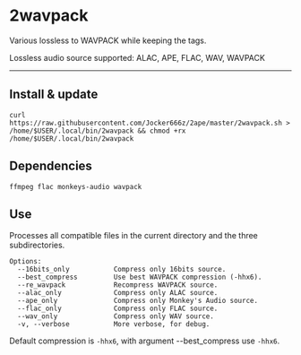 # 2wavpack

Various lossless to WAVPACK while keeping the tags.

Lossless audio source supported: ALAC, APE, FLAC, WAV, WAVPACK

--------------------------------------------------------------------------------------------------
## Install & update
`curl https://raw.githubusercontent.com/Jocker666z/2ape/master/2wavpack.sh > /home/$USER/.local/bin/2wavpack && chmod +rx /home/$USER/.local/bin/2wavpack`

## Dependencies
`ffmpeg flac monkeys-audio wavpack`

## Use
Processes all compatible files in the current directory and the three subdirectories.
```
Options:
  --16bits_only           Compress only 16bits source.
  --best_compress         Use best WAVPACK compression (-hhx6).
  --re_wavpack            Recompress WAVPACK source.
  --alac_only             Compress only ALAC source.
  --ape_only              Compress only Monkey's Audio source.
  --flac_only             Compress only FLAC source.
  --wav_only              Compress only WAV source.
  -v, --verbose           More verbose, for debug.
```

Default compression is `-hhx6`, with argument --best_compress use `-hhx6`.
